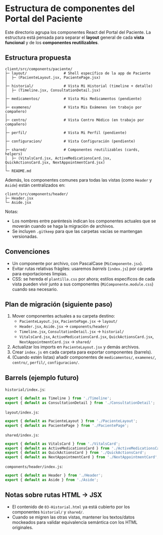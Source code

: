 # Estructura de componentes del Portal del Paciente

Este directorio agrupa los componentes React del Portal del Paciente. La estructura está pensada para separar el **layout** general de cada **vista funcional** y de los **componentes reutilizables**.

## Estructura propuesta

```
client/src/components/paciente/
├─ layout/                 # Shell específico de la app de Paciente
│  ├─ (PacienteLayout.jsx, PacientePage.jsx)
│
├─ historial/              # Vista Mi Historial (timeline + detalle)
│  ├─ (Timeline.jsx, ConsultationDetail.jsx)
│
├─ medicamentos/           # Vista Mis Medicamentos (pendiente)
│
├─ examenes/               # Vista Mis Exámenes (en trabajo por compañero)
│
├─ centro/                 # Vista Centro Médico (en trabajo por compañero)
│
├─ perfil/                 # Vista Mi Perfil (pendiente)
│
├─ configuracion/          # Vista Configuración (pendiente)
│
├─ shared/                 # Componentes reutilizables (cards, helpers)
│  ├─ (VitalsCard.jsx, ActiveMedicationsCard.jsx, QuickActionsCard.jsx, NextAppointmentCard.jsx)
│
└─ README.md
```

Además, los componentes comunes para todas las vistas (como `Header` y `Aside`) están centralizados en:

```
client/src/components/header/
├─ Header.jsx
└─ Aside.jsx
```

Notas:
- Los nombres entre paréntesis indican los componentes actuales que se moverán cuando se haga la migración de archivos.
- Se incluyen `.gitkeep` para que las carpetas vacías se mantengan versionadas.

## Convenciones
- Un componente por archivo, con PascalCase (`MiComponente.jsx`).
- Evitar rutas relativas frágiles: usaremos *barrels* (`index.js`) por carpeta para exportaciones limpias.
- CSS: se hereda el `plantilla.css` por ahora; estilos específicos de cada vista pueden vivir junto a sus componentes (`MiComponente.module.css`) cuando sea necesario.

## Plan de migración (siguiente paso)
1. Mover componentes actuales a su carpeta destino:
   - `PacienteLayout.jsx`, `PacientePage.jsx` → `layout/`
   - `Header.jsx`, `Aside.jsx` → `components/header/`
   - `Timeline.jsx`, `ConsultationDetail.jsx` → `historial/`
   - `VitalsCard.jsx`, `ActiveMedicationsCard.jsx`, `QuickActionsCard.jsx`, `NextAppointmentCard.jsx` → `shared/`
2. Actualizar los imports en `PacienteLayout.jsx` y demás archivos.
3. Crear `index.js` en cada carpeta para exportar componentes (barrels).
4. (Cuando estén listas) añadir componentes de `medicamentos/`, `examenes/`, `centro/`, `perfil/`, `configuracion/`.

## Barrels (ejemplo futuro)
`historial/index.js`:
```js
export { default as Timeline } from './Timeline';
export { default as ConsultationDetail } from './ConsultationDetail';
```

`layout/index.js`:
```js
export { default as PacienteLayout } from './PacienteLayout';
export { default as PacientePage } from './PacientePage';
```

`shared/index.js`:
```js
export { default as VitalsCard } from './VitalsCard';
export { default as ActiveMedicationsCard } from './ActiveMedicationsCard';
export { default as QuickActionsCard } from './QuickActionsCard';
export { default as NextAppointmentCard } from './NextAppointmentCard';
```

`components/header/index.js`:
```js
export { default as Header } from './Header';
export { default as Aside } from './Aside';
```

## Notas sobre rutas HTML → JSX
- El contenido de `03-Historial.html` ya está cubierto por los componentes `historial/` y `shared/`.
- Cuando se migren las otras vistas, mantener los textos/datos mockeados para validar equivalencia semántica con los HTML originales.

